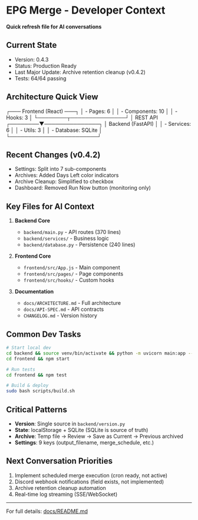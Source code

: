 # EPG Merge - Developer Context

**Quick refresh file for AI conversations**

## Current State
- Version: 0.4.3
- Status: Production Ready
- Last Major Update: Archive retention cleanup (v0.4.2)
- Tests: 64/64 passing

## Architecture Quick View
┌─── Frontend (React) ───┐
│  - Pages: 6            │
│  - Components: 10      │
│  - Hooks: 3            │
└────────┬───────────────┘
│ REST API
┌────────▼───────────────┐
│  Backend (FastAPI)     │
│  - Services: 6         │
│  - Utils: 3            │
│  - Database: SQLite    │
└────────────────────────┘

## Recent Changes (v0.4.2)
- Settings: Split into 7 sub-components
- Archives: Added Days Left color indicators
- Archive Cleanup: Simplified to checkbox
- Dashboard: Removed Run Now button (monitoring only)

## Key Files for AI Context
1. **Backend Core**
   - `backend/main.py` - API routes (370 lines)
   - `backend/services/` - Business logic
   - `backend/database.py` - Persistence (240 lines)

2. **Frontend Core**
   - `frontend/src/App.js` - Main component
   - `frontend/src/pages/` - Page components
   - `frontend/src/hooks/` - Custom hooks

3. **Documentation**
   - `docs/ARCHITECTURE.md` - Full architecture
   - `docs/API-SPEC.md` - API contracts
   - `CHANGELOG.md` - Version history

## Common Dev Tasks
```bash
# Start local dev
cd backend && source venv/bin/activate && python -m uvicorn main:app --reload
cd frontend && npm start

# Run tests
cd frontend && npm test

# Build & deploy
sudo bash scripts/build.sh
```

## Critical Patterns
- **Version**: Single source in `backend/version.py`
- **State**: localStorage + SQLite (SQLite is source of truth)
- **Archive**: Temp file → Review → Save as Current → Previous archived
- **Settings**: 9 keys (output_filename, merge_schedule, etc.)

## Next Conversation Priorities
1. Implement scheduled merge execution (cron ready, not active)
2. Discord webhook notifications (field exists, not implemented)
3. Archive retention cleanup automation
4. Real-time log streaming (SSE/WebSocket)

---

For full details: [docs/README.md](docs/README.md)